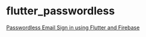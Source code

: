 # flutter_passwordless

[Passwordless Email Sign in using Flutter and Firebase]([https://docs.flutter.dev/get-started/codelab](https://medium.com/nonstopio/passwordless-email-sign-in-using-flutter-and-firebase-36f159c9d1aa))
